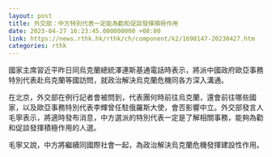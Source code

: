```yaml
---
layout: post
title: 外交部：中方特別代表一定能為勸和促談發揮積極作用
date: 2023-04-27 16:23:45.000000000 +08:00
link: https://news.rthk.hk/rthk/ch/component/k2/1698147-20230427.htm
categories: rthk
---
```


國家主席習近平昨日同烏克蘭總統澤連斯基通電話時表示，將派中國政府歐亞事務特別代表赴烏克蘭等國訪問，就政治解決烏克蘭危機同各方深入溝通。

在北京，外交部在例行記者會被問到，代表團何時前往烏克蘭，還會前往哪些國家，以及歐亞事務特別代表李輝曾任駐俄羅斯大使，會否影響中立。外交部發言人毛寧表示，將適時發布消息，中方選派的特別代表一定是了解相關事務，能夠為勸和促談發揮積極作用的人選。

毛寧又說，中方將繼續同國際社會一起，為政治解決烏克蘭危機發揮建設性作用。
